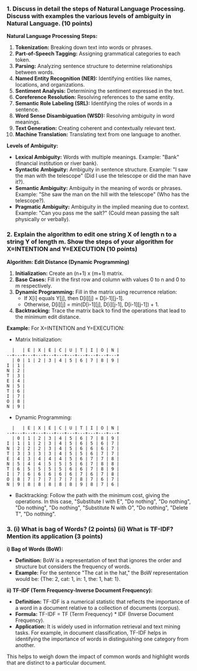 ###   1. Discuss in detail the steps of Natural Language Processing. Discuss with examples the various levels of ambiguity in Natural Language. (10 points)

**Natural Language Processing Steps:**

1. **Tokenization:** Breaking down text into words or phrases.
2. **Part-of-Speech Tagging:** Assigning grammatical categories to each token.
3. **Parsing:** Analyzing sentence structure to determine relationships between words.
4. **Named Entity Recognition (NER):** Identifying entities like names, locations, and organizations.
5. **Sentiment Analysis:** Determining the sentiment expressed in the text.
6. **Coreference Resolution:** Resolving references to the same entity.
7. **Semantic Role Labeling (SRL):** Identifying the roles of words in a sentence.
8. **Word Sense Disambiguation (WSD):** Resolving ambiguity in word meanings.
9. **Text Generation:** Creating coherent and contextually relevant text.
10. **Machine Translation:** Translating text from one language to another.

**Levels of Ambiguity:**

- **Lexical Ambiguity:** Words with multiple meanings. Example: "Bank" (financial institution or river bank).
- **Syntactic Ambiguity:** Ambiguity in sentence structure. Example: "I saw the man with the telescope" (Did I use the telescope or did the man have it?).
- **Semantic Ambiguity:** Ambiguity in the meaning of words or phrases. Example: "She saw the man on the hill with the telescope" (Who has the telescope?).
- **Pragmatic Ambiguity:** Ambiguity in the implied meaning due to context. Example: "Can you pass me the salt?" (Could mean passing the salt physically or verbally).

### 2. Explain the algorithm to edit one string X of length n to a string Y of length m. Show the steps of your algorithm for X=INTENTION and Y=EXECUTION (10 points)

**Algorithm: Edit Distance (Dynamic Programming)**

1. **Initialization:** Create an (n+1) x (m+1) matrix.
2. **Base Cases:** Fill in the first row and column with values 0 to n and 0 to m respectively.
3. **Dynamic Programming:** Fill in the matrix using recurrence relation:
   - If X[i] equals Y[j], then D[i][j] = D[i-1][j-1].
   - Otherwise, D[i][j] = min(D[i-1][j], D[i][j-1], D[i-1][j-1]) + 1.
4. **Backtracking:** Trace the matrix back to find the operations that lead to the minimum edit distance.

**Example:**
For X=INTENTION and Y=EXECUTION:

- Matrix Initialization:

```
  |   | E | X | E | C | U | T | I | O | N |
--+---+---+---+---+---+---+---+---+---+---+
  | 0 | 1 | 2 | 3 | 4 | 5 | 6 | 7 | 8 | 9 |
I | 1 |
N | 2 |
T | 3 |
E | 4 |
N | 5 |
T | 6 |
I | 7 |
O | 8 |
N | 9 |
```

- Dynamic Programming:

```
  |   | E | X | E | C | U | T | I | O | N |
--+---+---+---+---+---+---+---+---+---+---+
  | 0 | 1 | 2 | 3 | 4 | 5 | 6 | 7 | 8 | 9 |
I | 1 | 1 | 2 | 3 | 4 | 5 | 6 | 5 | 6 | 7 |
N | 2 | 2 | 2 | 3 | 4 | 5 | 6 | 6 | 6 | 7 |
T | 3 | 3 | 3 | 3 | 4 | 5 | 5 | 6 | 7 | 7 |
E | 4 | 3 | 4 | 4 | 4 | 5 | 6 | 7 | 7 | 8 |
N | 5 | 4 | 4 | 5 | 5 | 5 | 6 | 7 | 8 | 8 |
T | 6 | 5 | 5 | 5 | 5 | 6 | 6 | 7 | 8 | 9 |
I | 7 | 6 | 6 | 6 | 6 | 6 | 7 | 6 | 7 | 8 |
O | 8 | 7 | 7 | 7 | 7 | 7 | 8 | 7 | 6 | 7 |
N | 9 | 8 | 8 | 8 | 8 | 8 | 9 | 8 | 7 | 6 |
```

- Backtracking: Follow the path with the minimum cost, giving the operations. In this case, "Substitute I with E", "Do nothing", "Do nothing", "Do nothing", "Do nothing", "Substitute N with O", "Do nothing", "Delete T", "Do nothing".

### 3. (i) What is bag of Words? (2 points) (ii) What is TF-IDF? Mention its application (3 points)

**i) Bag of Words (BoW):**

- **Definition:** BoW is a representation of text that ignores the order and structure but considers the frequency of words.
- **Example:** For the sentence "The cat in the hat," the BoW representation would be: {The: 2, cat: 1, in: 1, the: 1, hat: 1}.

**ii) TF-IDF (Term Frequency-Inverse Document Frequency):**

- **Definition:** TF-IDF is a numerical statistic that reflects the importance of a word in a document relative to a collection of documents (corpus).
- **Formula:** TF-IDF = TF (Term Frequency) * IDF (Inverse Document Frequency).
- **Application:** It is widely used in information retrieval and text mining tasks. For example, in document classification, TF-IDF helps in identifying the importance of words in distinguishing one category from another.

This helps to weigh down the impact of common words and highlight words that are distinct to a particular document.
